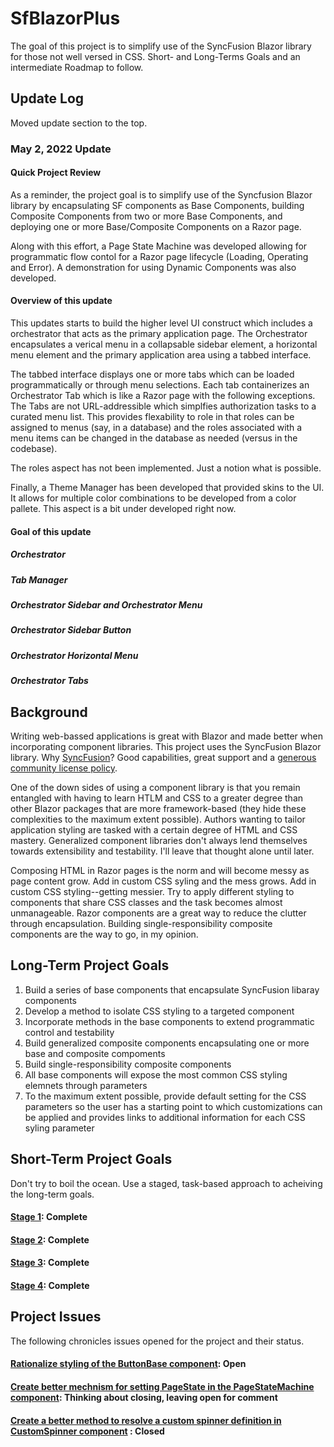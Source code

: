 # SfBlazorPlus
The goal of this project is to simplify use of the SyncFusion Blazor library for those not well versed in CSS.
Short- and Long-Terms Goals and an intermediate Roadmap to follow.

## Update Log
Moved update section to the top.

### May 2, 2022 Update
#### Quick Project Review
As a reminder, the project goal is to simplify use of the Syncfusion Blazor library by encapsulating SF components as Base Components, building Composite Components from two or more Base Components, and deploying one or more Base/Composite Components on a Razor page.

Along with this effort, a Page State Machine was developed allowing for programmatic flow contol for a Razor page lifecycle (Loading, Operating and Error). A demonstration for using Dynamic Components was also developed.

#### Overview of this update
This updates starts to build the higher level UI construct which includes a orchestrator that acts as the primary application page. The Orchestrator encapsulates a verical menu in a collapsable sidebar element, a horizontal menu element and the primary application area using a tabbed interface.

The tabbed interface displays one or more tabs which can be loaded programmatically or through menu selections. Each tab containerizes an Orchestrator Tab which is like a Razor page with the following exceptions. The Tabs are not URL-addressible which simplfies authorization tasks to a curated menu list. This provides flexability to role in that roles can be assigned to menus (say, in a database) and the roles associated with a menu items can be changed in the database as needed (versus in the codebase). 

The roles aspect has not been implemented. Just a notion what is possible.

Finally, a Theme Manager has been developed that provided skins to the UI. It allows for multiple color combinations to be developed from a color pallete. This aspect is a bit under developed right now.


#### Goal of this update
##### Orchestrator
##### Tab Manager
##### Orchestrator Sidebar and Orchestrator Menu
##### Orchestrator Sidebar Button
##### Orchestrator Horizontal Menu
##### Orchestrator Tabs

## Background
Writing web-bassed applications is great with Blazor and made better when incorporating component libraries. This
project uses the SyncFusion Blazor library. Why [SyncFusion](https://www.syncfusion.com/blazor-components)? Good capabilities, great support and a [generous community
license policy](https://www.syncfusion.com/products/communitylicense). 

One of the down sides of using a component library is that you remain entangled with having to learn HTLM and CSS to
a greater degree than other Blazor packages that are more framework-based (they hide these complexities to the maximum
extent possible). Authors wanting to tailor application styling are tasked with a certain degree of HTML and CSS mastery.
Generalized component libraries don't always lend themselves towards extensibility and testability. I'll leave that thought
alone until later.

Composing HTML in Razor pages is the norm and will become messy as page content grow. Add in custom CSS syling and the mess grows.
Add in custom CSS styling--getting messier. Try to apply different styling to components that share CSS classes and the task becomes 
almost unmanageable. Razor components are a great way to reduce the clutter through encapsulation. Building single-responsibility composite
components are the way to go, in my opinion.

## Long-Term Project Goals
1. Build a series of base components that encapsulate SyncFusion libaray components
2. Develop a method to isolate CSS styling to a targeted component
3. Incorporate methods in the base components to extend programmatic control and testability
4. Build generalized composite components encapsulating one or more base and composite compoments
5. Build single-responsibility composite components
6. All base components will expose the most common CSS styling elemnets through parameters
7. To the maximum extent possible, provide default setting for the CSS parameters so the user has a starting point to which customizations can be applied and provides links to additional information for each CSS syling parameter

## Short-Term Project Goals
Don't try to boil the ocean. Use a staged, task-based approach to acheiving the long-term goals.

#### [Stage 1](https://github.com/Code420SW/SfBlazorPlus/wiki/Stage-1): Complete
#### [Stage 2](https://github.com/Code420SW/SfBlazorPlus/wiki/Stage-2): Complete
#### [Stage 3](https://github.com/Code420SW/SfBlazorPlus/wiki/Stage-3): Complete
#### [Stage 4](https://github.com/Code420SW/SfBlazorPlus/wiki/Stage-4): Complete


## Project Issues
The following chronicles issues opened for the project and their status.

#### [Rationalize styling of the ButtonBase component](https://github.com/Code420SW/SfBlazorPlus/issues/2): Open
#### [Create better mechnism for setting PageState in the PageStateMachine component](https://github.com/Code420SW/SfBlazorPlus/issues/4): Thinking about closing, leaving open for comment
#### [Create a better method to resolve a custom spinner definition in CustomSpinner component](https://github.com/Code420SW/SfBlazorPlus/issues/6) : Closed
